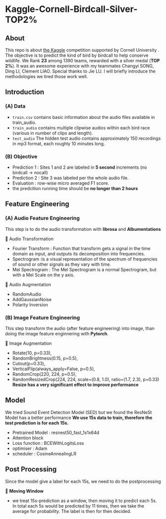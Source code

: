 # Kaggle-Cornell-Birdcall-Silver-TOP2%

## About
This repo is about [the Kaggle](https://www.kaggle.com/c/birdsong-recognition) competition supported by Cornell University . The objective is to predict the kind of bird by birdcall to help conserve wildlife. We Rank **23** among 1390 teams, rewarded with a silver medal (**TOP 2%**).  It was an awesome experience with my teammates Changyi SONG, Ding LI, Clement LIAO. Special thanks to Jie LU. I will briefly introduce the methodologies we tired those work well.


## Introduction
### (A) Data 
- ``train.csv`` contains basic information about the audio files available in train_audio. 
- ``train_audio`` contains multiple clipwise audios within each bird race (various in number of clips and length).
- ``test_audio`` The hidden test audio contains approximately 150 recordings in mp3 format, each roughly 10 minutes long.

### (B) Objective 
- Prediction 1 : Sites 1 and 2 are labeled in **5 second** increments (no birdcall -> nocall)
- Prediction 2 : Site 3 was labeled per the whole audio file.
- Evaluation : row-wise micro averaged F1 score.
- the predcition running time should be **no longer than 2 hours**


## Feature Engineering 
### (A) Audio Feature Engineering
This step is to do the audio transformation with **librosa** and **Albumentations**

📌 Audio Transformation
- Fourier Transform : Function that transform  gets a signal in the time domain as input, and outputs its decomposition into frequencies. 
- Spectrogram :is a visual representation of the spectrum of frequencies of sound or other signals as they vary with time.
- Mel Spectrogram : The Mel Spectrogram is a normal Spectrogram, but with a Mel Scale on the y axis.

📌 Audio Augmentation
- RandomAudio
- AddGaussianNoise
- Polarity Inversion

### (B) Image Feature Engineering 
This step transform the audio (after feature engineering) into image, than doing the image feature enginnering with **Pytorch**.

📌 Image Augmentation
- Rotate(10, p=0.33),
- RandomBrightness(0.15, p=0.5),
- Cutout(p=0.33),
- VerticalFlip(always_apply=False, p=0.5),
- RandomCrop(220, 224, p=0.5),
- RandomResizedCrop(224, 224, scale=(0.8, 1.0), ratio=(1.7, 2.3), p=0.33) 
**Resize has a very significant effect to improve performance**

## Model
We tried Sound Event Detection Model (SED) but we found the ResNeSt Model has a better performance
**We use 15s data to train, therefore the test prediction is for each 15s.**
- Pretrained Model : resnest50_fast_1s1x64d
- Attention block
- Loss function : BCEWithLogitsLoss
- optimiser : Adam
- scheduler : CosineAnnealingLR

## Post Processing 
Since the model give a label for each 15s, we need to do the postprocessing 

📌 **Moving Window** 
- we treat 15s-prediction as a window, then moving it to predict each 5s. In total each 5s would be predicted by 11 times, then we take the average for probability. The label is then for then decided.
